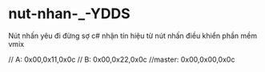 # nut-nhan-_-YDDS

Nút nhấn yêu đi đừng sợ
c# nhận tín hiệu từ nút nhấn điều khiển phần mềm vmix

// A: 0x00,0x11,0x0c
// B: 0x00,0x22,0x0c
//master: 0x00,0x00,0x0c